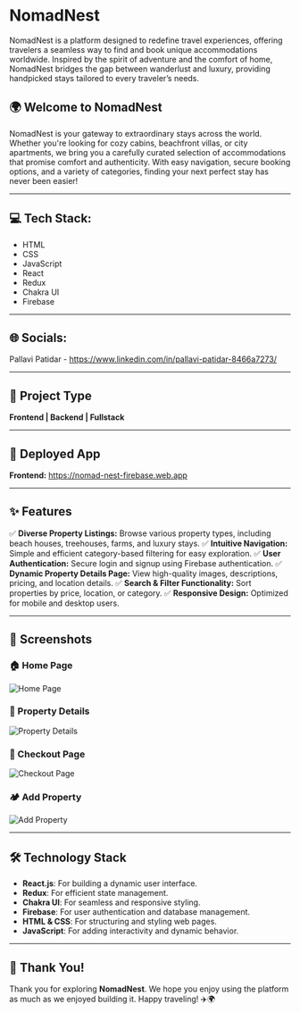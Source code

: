 # NomadNest

NomadNest is a platform designed to redefine travel experiences, offering travelers a seamless way to find and book unique accommodations worldwide. Inspired by the spirit of adventure and the comfort of home, NomadNest bridges the gap between wanderlust and luxury, providing handpicked stays tailored to every traveler’s needs.

## 🌍 Welcome to NomadNest

NomadNest is your gateway to extraordinary stays across the world. Whether you're looking for cozy cabins, beachfront villas, or city apartments, we bring you a carefully curated selection of accommodations that promise comfort and authenticity. With easy navigation, secure booking options, and a variety of categories, finding your next perfect stay has never been easier!

---

## 💻 Tech Stack:
- HTML
- CSS
- JavaScript
- React
- Redux
- Chakra UI
- Firebase

---

## 🌐 Socials:
Pallavi Patidar - https://www.linkedin.com/in/pallavi-patidar-8466a7273/

---

## 🚀 Project Type
**Frontend | Backend | Fullstack**

---

## 🔗 Deployed App
**Frontend:** https://nomad-nest-firebase.web.app


---

## ✨ Features
✅ **Diverse Property Listings:** Browse various property types, including beach houses, treehouses, farms, and luxury stays.
✅ **Intuitive Navigation:** Simple and efficient category-based filtering for easy exploration.
✅ **User Authentication:** Secure login and signup using Firebase authentication.
✅ **Dynamic Property Details Page:** View high-quality images, descriptions, pricing, and location details.
✅ **Search & Filter Functionality:** Sort properties by price, location, or category.
✅ **Responsive Design:** Optimized for mobile and desktop users.

---

## 📸 Screenshots
### 🏠 Home Page
![Home Page](assets/screenshots/SS1.png)

### 🏡 Property Details
![Property Details](assets/screenshots/SS2.png)

### 🛒 Checkout Page
![Checkout Page](assets/screenshots/SS3.png)

### 🏕️ Add Property
![Add Property](assets/screenshots/SS4.png)

---

## 🛠️ Technology Stack
- **React.js**: For building a dynamic user interface.
- **Redux**: For efficient state management.
- **Chakra UI**: For seamless and responsive styling.
- **Firebase**: For user authentication and database management.
- **HTML & CSS**: For structuring and styling web pages.
- **JavaScript**: For adding interactivity and dynamic behavior.

---

## 🙌 Thank You!
Thank you for exploring **NomadNest**. We hope you enjoy using the platform as much as we enjoyed building it. Happy traveling! ✈️🌍

